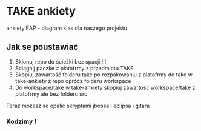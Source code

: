 # TAKE ankiety

ankiety.EAP - diagram klas dla naszego projektu

## Jak se poustawiać
1. Sklonuj repo do ścieżki bez spacji !!!
1. Sciągnij paczke z platofrmy z przedmiotu TAKE.
1. Skopiuj zawartość folderu take po rozpakowaniu z platofrmy do take w take-ankiety z repo oprócz folderu workspace
1. Do workspace/take w take-ankiety skopiuj zawartość workspace/take z platofrmy ale bez folderu src.

Teraz możesz se opalić skryptami jbossa i eclipsa i gitara
### Kodzimy !